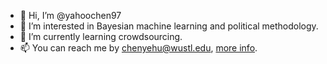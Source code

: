 - 👋 Hi, I’m @yahoochen97
- 👀 I’m interested in Bayesian machine learning and political methodology.
- 🌱 I’m currently learning crowdsourcing.
- 📫 You can reach me by chenyehu@wustl.edu, [more info](https://yahoochen97.github.io).

<!---
yahoochen97/yahoochen97 is a ✨ special ✨ repository because its `README.md` (this file) appears on your GitHub profile.
You can click the Preview link to take a look at your changes.
--->
